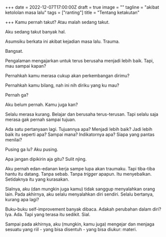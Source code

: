 +++
date = 2022-12-07T17:00:00Z
draft = true
image = ""
tagline = "akibat ketololan masa lalu"
tags = ["ranting"]
title = "Tentang ketakutan"

+++
Kamu pernah takut? Atau malah sedang takut.

Aku sedang takut banyak hal.

Asumsiku berkata ini akibat kejadian masa lalu. Trauma.

Bangsat.

Pengalaman mengajarkan untuk terus berusaha menjadi lebih baik. Tapi, mau sampai kapan?

Pernahkah kamu merasa cukup akan perkembangan dirimu?

Pernahkah kamu bilang, nah ini nih diriku yang ku mau?

Pernah ga?

Aku belum pernah. Kamu juga kan?

Selalu merasa kurang. Belajar dan berusaha terus-terusan. Tapi selalu saja merasa gak pernah sampai tujuan.

Ada satu pertanyaan lagi. Tujuannya apa? Menjadi lebih baik? Jadi lebih baik itu seperti apa? Sampai mana? Indikatornya apa? Siapa yang pantas menilai?

Pusing ga lu? Aku pusing.

Apa jangan dipikirin aja gitu? Sulit njing.

Aku pernah edan-edanan kerja sampe lupa akan traumaku. Tapi tiba-tiba hantu itu datang. Tanpa sebab. Tanpa _trigger_ apapun. Itu menyebalkan. Setidaknya itu yang kurasakan.

Sialnya, aku (dan mungkin juga kamu) tidak sanggup menyalahkan orang lain. Pada akhirnya, aku selalu menyalahkan diri sendiri. Selalu bertanya, kurang apa lagi?

Buku-buku self-improvement banyak dibaca. Adakah perubahan dalam diri? Iya. Ada. Tapi yang terasa itu sedikit. Sial.

Sampai pada akhirnya, aku (mungkin, kamu juga) mengejar dan menjaga sesuatu yang riil - yang bisa disentuh - yang bisa diukur: materi.